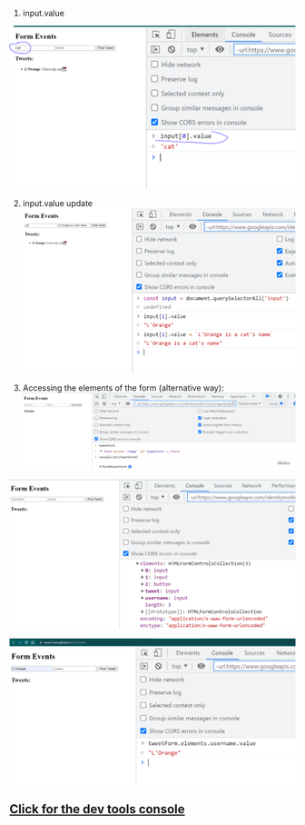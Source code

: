 1) input.value

 
![dev tools console](./input-value.PNG)

2) input.value update
![dev tools console](./Capture2.PNG)

3) Accessing the elements of the form (alternative way):
![dev tools console](./Capture3.PNG)

![dev tools console](./Capture4.PNG)

![dev tools console](./Capture5.PNG)


## [Click for the dev tools console](https://verson-tech.github.io/FormEvents/)